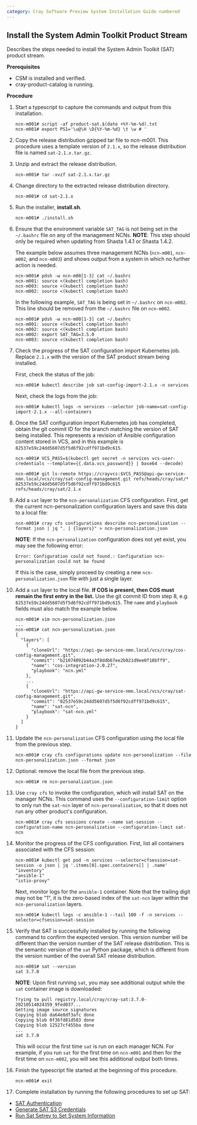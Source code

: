 ```yaml
---
category: Cray Software Preview System Installation Guide numbered
---
```


## Install the System Admin Toolkit Product Stream

Describes the steps needed to install the System Admin Toolkit (SAT) product stream.

**Prerequisites**

-   CSM is installed and verified.
-   cray-product-catalog is running.

**Procedure**

1.  Start a typescript to capture the commands and output from this installation.

    ```screen
    ncn-m001# script -af product-sat.$(date +%Y-%m-%d).txt
    ncn-m001# export PS1='\u@\H \D{%Y-%m-%d} \t \w # '
    ```

2.  Copy the release distribution gzipped tar file to ncn-m001. This procedure uses a template version
    of `2.1.x`, so the release distribution file is named `sat-2.1.x.tar.gz`.

3.  Unzip and extract the release distribution.

    ```screen
    ncn-m001# tar -xvzf sat-2.1.x.tar.gz
    ```

4.  Change directory to the extracted release distribution directory.

    ```screen
    ncn-m001# cd sat-2.1.x
    ```

5.  Run the installer, **install.sh**.

    ```screen
    ncn-m001# ./install.sh
    ```

6.  Ensure that the environment variable `SAT_TAG` is not being set in the `~/.bashrc` file
    on any of the management NCNs. **NOTE**: This step should only be required when updating from
    Shasta 1.4.1 or Shasta 1.4.2.

    The example below assumes three management NCNs (`ncn-m001`, `ncn-m002`, and `ncn-m003`) and shows output from
    a system in which no further action is needed.

    ```screen
    ncn-m001# pdsh -w ncn-m00[1-3] cat ~/.bashrc
    ncn-m001: source <(kubectl completion bash)
    ncn-m003: source <(kubectl completion bash)
    ncn-m002: source <(kubectl completion bash)
    ```

    In the following example, `SAT_TAG` is being set in `~/.bashrc` on `ncn-m002`. This line should be removed
    from the `~/.bashrc` file on `ncn-m002`.

    ```screen
    ncn-m001# pdsh -w ncn-m00[1-3] cat ~/.bashrc
    ncn-m001: source <(kubectl completion bash)
    ncn-m002: source <(kubectl completion bash)
    ncn-m002: export SAT_TAG=3.5.0
    ncn-m003: source <(kubectl completion bash)
    ```

7.  Check the progress of the SAT configuration import Kubernetes job. Replace `2.1.x` with the
    version of the SAT product stream being installed.

    First, check the status of the job:
    ```screen
    ncn-m001# kubectl describe job sat-config-import-2.1.x -n services
    ```

    Next, check the logs from the job:
    ```screen
    ncn-m001# kubectl logs -n services --selector job-name=sat-config-import-2.1.x --all-containers
    ```

8.  Once the SAT configuration import Kubernetes job has completed, obtain the git commit ID for the
    branch matching the version of SAT being installed. This represents a revision of Ansible
    configuration content stored in VCS, and in this example is
    `82537e59c24dd5607d5f5d6f92cdff971bd9c615`.

    ```screen
    ncn-m001# VCS_PASS=$(kubectl get secret -n services vcs-user-credentials --template={{.data.vcs_password}} | base64 --decode)
    ```

    ```screen
    ncn-m001# git ls-remote https://crayvcs:$VCS_PASS@api-gw-service-nmn.local/vcs/cray/sat-config-management.git refs/heads/cray/sat/*
    82537e59c24dd5607d5f5d6f92cdff971bd9c615	refs/heads/cray/sat/2.1.x
    ```

9.  Add a `sat` layer to the `ncn-personalization` CFS configuration. First, get the current ncn-personalization configuration layers
    and save this data to a local file:

    ```screen
    ncn-m001# cray cfs configurations describe ncn-personalization --format json | jq ". | {layers}" > ncn-personalization.json
    ```

    **NOTE**: If the `ncn-personalization` configuration does not yet exist, you may see the following error:
    ```screen
    Error: Configuration could not found.: Configuration ncn-personalization could not be found
    ```

    If this is the case, simply proceed by creating a new `ncn-personalization.json` file with just a single layer.

10. Add a `sat` layer to the local file. **If COS is present, then COS must remain the first entry in the list.** Use the git
    commit ID from step 8, e.g. `82537e59c24dd5607d5f5d6f92cdff971bd9c615`. The `name` and `playbook` fields must also match
    the example below.


    ```screen
    ncn-m001# vim ncn-personalization.json
    ...
    ncn-m001# cat ncn-personalization.json
    {
      "layers": [
        {
          "cloneUrl": "https://api-gw-service-nmn.local/vcs/cray/cos-config-management.git",
          "commit": "b21074092b44a3f8ddb67ee2b021d9ee0f18bff9",
          "name": "cos-integration-2.0.27",
          "playbook": "ncn.yml"
        },
        ...
        {
          "cloneUrl": "https://api-gw-service-nmn.local/vcs/cray/sat-config-management.git",
          "commit": "82537e59c24dd5607d5f5d6f92cdff971bd9c615",
          "name": "sat-ncn",
          "playbook": "sat-ncn.yml"
        }
      ]
    }
    ```

11. Update the `ncn-personalization` CFS configuration using the local file from the previous step.

    ```screen
    ncn-m001# cray cfs configurations update ncn-personalization --file ncn-personalization.json --format json
    ```

12. Optional: remove the local file from the previous step.

    ```screen
    ncn-m001# rm ncn-personalization.json
    ```

13. Use `cray cfs` to invoke the configuration, which will install SAT on the manager NCNs. This command uses the `--configuration-limit`
    option to only run the `sat-ncn` layer of `ncn-personalization`, so that it does not run any other product's configuration.

    ```screen
    ncn-m001# cray cfs sessions create --name sat-session --configuration-name ncn-personalization --configuration-limit sat-ncn
    ```

14. Monitor the progress of the CFS configuration. First, list all containers associated with the CFS session:

    ```screen
    ncn-m001# kubectl get pod -n services --selector=cfsession=sat-session -o json | jq '.items[0].spec.containers[] | .name'
    "inventory"
    "ansible-1"
    "istio-proxy"
    ```

    Next, monitor logs for the `ansible-1` container. Note that the trailing digit may not be "1", it is the zero-based
    index of the `sat-ncn` layer within the `ncn-personalization` layers.

    ```screen
    ncn-m001# kubectl logs -c ansible-1 --tail 100 -f -n services --selector=cfsession=sat-session
    ```

15. Verify that SAT is successfully installed by running the following command to confirm the expected version.
    This version number will be different than the version number of the SAT release distribution. This is the
    semantic version of the `sat` Python package, which is different from the version number of the overall SAT
    release distribution.

    ```screen
    ncn-m001# sat --version
    sat 3.7.0
    ```

    **NOTE**: Upon first running `sat`, you may see additional output while the `sat` container image is downloaded:
    ```screen
    Trying to pull registry.local/cray/cray-sat:3.7.0-20210514024359_9fed037...
    Getting image source signatures
    Copying blob da64e8df3afc done
    Copying blob 0f36fd81d583 done
    Copying blob 12527cf455ba done
    ...
    sat 3.7.0
    ```
    This will occur the first time `sat` is run on each manager NCN. For example, if you run `sat` for the first
    time on `ncn-m001` and then for the first time on `ncn-m002`, you will see this additional output both times.

16. Finish the typescript file started at the beginning of this procedure.

    ```screen
    ncn-m001# exit
    ```

17. Complete installation by running the following procedures to set up SAT:

- [SAT Authentication](#sat-authentication)
- [Generate SAT S3 Credentials](#generate-sat-s3-credentials)
- [Run Sat Setrev to Set System Information](#run-sat-setrev-to-set-system-information)

